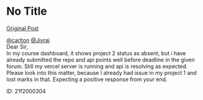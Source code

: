 # No Title

[Original Post](https://discourse.onlinedegree.iitm.ac.in/t/169029/485)

<p><a class="mention" href="/u/carlton">@carlton</a> <a class="mention" href="/u/jivraj">@Jivraj</a><br>
Dear Sir,<br>
In my course dashboard, it shows project 2 status as absent, but i have already submitted the repo and api points well before deadline in the given forum. Still my vercel server is running and api is resolving as expected. Please look into this matter, because I already had issue in my project 1 and lost marks in that. Expecting a positive response from your end.</p>
<p>ID: 21f2000304</p>